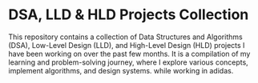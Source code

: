 # DSA, LLD & HLD Projects Collection

This repository contains a collection of Data Structures and Algorithms (DSA), Low-Level Design (LLD), and High-Level Design (HLD) projects I have been working on over the past few months. It is a compilation of my learning and problem-solving journey, where I explore various concepts, implement algorithms, and design systems.
while working in adidas.